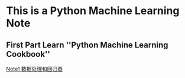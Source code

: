# This is a Python Machine Learning Note

## First Part   Learn ''Python Machine Learning Cookbook''
 [Note1    数据处理和回归器](https://github.com/Anna-Joe/Python-Machine-Learning/Note1.md)
